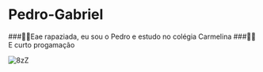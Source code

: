 # Pedro-Gabriel

###🤘🎸Eae rapaziada, eu sou o Pedro e estudo no colégia Carmelina
###💊🚬 E curto progamação


![8zZ](https://user-images.githubusercontent.com/108410235/183128247-07de6b94-1656-40e4-b595-d1268d73d440.gif)
